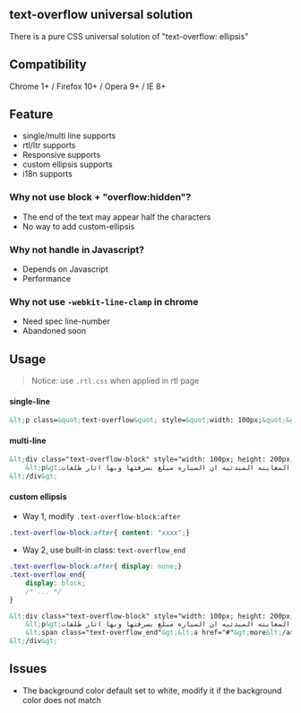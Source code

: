 ## text-overflow universal solution

There is a pure CSS universal solution of "text-overflow: ellipsis"

## Compatibility

Chrome 1+ / Firefox 10+ / Opera 9+ / IE 8+

## Feature

- single/multi line supports
- rtl/ltr supports
- Responsive supports
- custom ellipsis supports
- i18n supports

### Why not use block + "overflow:hidden"?

- The end of the text may appear half the characters
- No way to add custom-ellipsis

### Why not handle in Javascript?

- Depends on Javascript
- Performance

### Why not use `-webkit-line-clamp` in chrome
- Need spec line-number
- Abandoned soon

## Usage

> Notice: use `.rtl.css` when applied in rtl page

#### single-line

```html
&lt;p class=&quot;text-overflow&quot; style=&quot;width: 100px;&quot;&gt;Bruna Marquezine e Giovanna Antonelli não param! Mesmo com o domingo.&lt;/p&gt;
```

#### multi-line

```html
&lt;div class="text-overflow-block" style="width: 100px; height: 200px;"&gt;
    &lt;p&gt;تكثف مباحث القليوبيه جهودها للقبض علي مسلحين اقتحموا كمين شرطه متحرك بمدخل مدينه العبور بطريق بلبيس الصحراوي، حيث قام الجناه بفتح النار علي القوات عندما حاول افراده ايقافها للتفتيش دون اصابات، وتبادلت معهم القوات اطلاق الرصاص لكن المهاجمين فروا هاربين وتركوا السياره علي جانب الطريق، وكشفت المعاينه المبدئيه ان السياره مبلغ بسرقتها وبها اثار طلقات بفتح النار علي القوات عندما حاول افراده ايقافها للتفتيش دون اصابات، وتبادلت معهم القوات اطلاق الرصاص لكن المهاجمين فروا هاربين وتركوا السياره علي جانب الطريق، وكشفت المعاينه المبدئيه ان السياره مبلغ بسرقتها وبها اثار طلقات بفتح النار علي القوات عندما حاول افراده ايقافها للتفتيش دون اصابات، وتبادلت معهم القوات اطلاق الرصاص لكن المهاجمين فروا هاربين وتركوا السياره علي جانب الطريق، وكشفت المعاينه المبدئيه ان السياره مبلغ بسرقتها وبها اثار طلقات&lt;/p&gt;
&lt;/div&gt;
```

#### custom ellipsis

- Way 1, modify `.text-overflow-block:after`

```css
.text-overflow-block:after{ content: "xxxx";}
```

- Way 2, use built-in class: `text-overflow_end`

```css
.text-overflow-block:after{ display: none;}
.text-overflow_end{
    display: block;
    /* ... */
}
```

```html
&lt;div class="text-overflow-block" style="width: 100px; height: 200px;"&gt;
    &lt;p&gt;تكثف مباحث القليوبيه جهودها للقبض علي مسلحين اقتحموا كمين شرطه متحرك بمدخل مدينه العبور بطريق بلبيس الصحراوي، حيث قام الجناه بفتح النار علي القوات عندما حاول افراده ايقافها للتفتيش دون اصابات، وتبادلت معهم القوات اطلاق الرصاص لكن المهاجمين فروا هاربين وتركوا السياره علي جانب الطريق، وكشفت المعاينه المبدئيه ان السياره مبلغ بسرقتها وبها اثار طلقات بفتح النار علي القوات عندما حاول افراده ايقافها للتفتيش دون اصابات، وتبادلت معهم القوات اطلاق الرصاص لكن المهاجمين فروا هاربين وتركوا السياره علي جانب الطريق، وكشفت المعاينه المبدئيه ان السياره مبلغ بسرقتها وبها اثار طلقات بفتح النار علي القوات عندما حاول افراده ايقافها للتفتيش دون اصابات، وتبادلت معهم القوات اطلاق الرصاص لكن المهاجمين فروا هاربين وتركوا السياره علي جانب الطريق، وكشفت المعاينه المبدئيه ان السياره مبلغ بسرقتها وبها اثار طلقات&lt;/p&gt;
    &lt;span class="text-overflow_end"&gt;&lt;a href="#"&gt;more&lt;/a&gt;&lt;/span&gt;
&lt;/div&gt;
```

## Issues

- The background color default set to white, modify it if the background color does not match